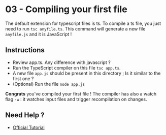 03 - Compiling your first file
===

The default extension for typescript files is ts. To compile a ts file, you just need to run `tsc anyfile.ts`. 
This command will generate a new file `anyfile.js` and it is JavaScript ! 

Instructions
---
- Review app.ts. Any difference with javascript ?
- Run the TypeScript compiler on this file `tsc app.ts`.
- A new file `app.js` should be present in this directory ; Is it similar to the first one ?
- (Optional) Run the file `node app.js`

**Congrats** you've compiled your first file !
The compiler has also a watch flag `-w` : it watches input files and trigger recompilation on changes.

Need Help ?
---
- [Official Tutorial](https://www.typescriptlang.org/docs/tutorial.html)